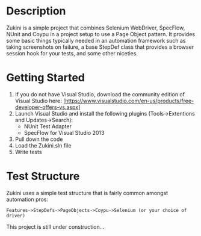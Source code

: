# Description
Zukini is a simple project that combines Selenium WebDriver, SpecFlow, NUnit and Coypu in a project setup to use a Page Object pattern. 
It provides some basic things typically needed in an automation framework such as taking screenshots on failure, a base StepDef class
that provides a browser session hook for your tests, and some other niceties.

# Getting Started
1. If you do not have Visual Studio, download the community edition of Visual Studio here: [https://www.visualstudio.com/en-us/products/free-developer-offers-vs.aspx]
2. Launch Visual Studio and install the following plugins (Tools->Extentions and Updates->Search):
    * NUnit Test Adapter
    * SpecFlow for Visual Studio 2013
3. Pull down the code
4. Load the Zukini.sln file
5. Write tests

# Test Structure
Zukini uses a simple test structure that is fairly common amongst automation pros:

    Features->StepDefs->PageObjects->Coypu->Selenium (or your choice of driver)

This project is still under construction...